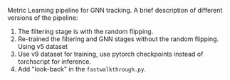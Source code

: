 Metric Learning pipeline for GNN tracking.
A brief description of different versions of the pipeline:
1. The filtering stage is with the random flipping.
2. Re-trained the filtering and GNN stages without the random flipping. Using v5 dataset
3. Use v9 dataset for training, use pytorch checkpoints instead of torchscript for inference.
4. Add "look-back" in the `fastwalkthrough.py`.
